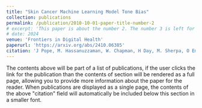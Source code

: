 ```yaml
---
title: "Skin Cancer Machine Learning Model Tone Bias"
collection: publications
permalink: /publication/2010-10-01-paper-title-number-2
# excerpt: 'This paper is about the number 2. The number 3 is left for future work.'
# date: 2024
venue: 'Frontiers in Digital Health'
paperurl: 'https://arxiv.org/abs/2410.06385'
citation: 'J Pope, M. Hassanuzzaman, W. Chapman, H Day, M. Sherpa, O Emara, N. Adhikari, A Joshi (2024). Skin Cancer Machine Learning Model Tone Bias. Froniters In Digital Health, under review. arXiv preprint, arXiv:2410.06385'
---
```


The contents above will be part of a list of publications, if the user clicks the link for the publication than the contents of section will be rendered as a full page, allowing you to provide more information about the paper for the reader. When publications are displayed as a single page, the contents of the above "citation" field will automatically be included below this section in a smaller font.
